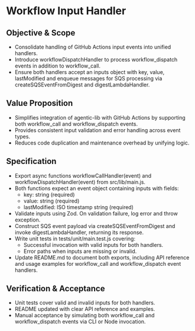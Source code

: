 # Workflow Input Handler

## Objective & Scope
- Consolidate handling of GitHub Actions input events into unified handlers.
- Introduce workflowDispatchHandler to process workflow_dispatch events in addition to workflow_call.
- Ensure both handlers accept an inputs object with key, value, lastModified and enqueue messages for SQS processing via createSQSEventFromDigest and digestLambdaHandler.

## Value Proposition
- Simplifies integration of agentic-lib with GitHub Actions by supporting both workflow_call and workflow_dispatch events.
- Provides consistent input validation and error handling across event types.
- Reduces code duplication and maintenance overhead by unifying logic.

## Specification
- Export async functions workflowCallHandler(event) and workflowDispatchHandler(event) from src/lib/main.js.
- Both functions expect an event object containing inputs with fields:
  - key: string (required)
  - value: string (required)
  - lastModified: ISO timestamp string (required)
- Validate inputs using Zod. On validation failure, log error and throw exception.
- Construct SQS event payload via createSQSEventFromDigest and invoke digestLambdaHandler, returning its response.
- Write unit tests in tests/unit/main.test.js covering:
  - Successful invocation with valid inputs for both handlers.
  - Error paths when inputs are missing or invalid.
- Update README.md to document both exports, including API reference and usage examples for workflow_call and workflow_dispatch event handlers.

## Verification & Acceptance
- Unit tests cover valid and invalid inputs for both handlers.
- README updated with clear API reference and examples.
- Manual acceptance by simulating both workflow_call and workflow_dispatch events via CLI or Node invocation.